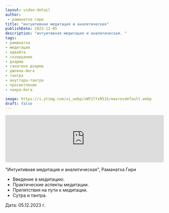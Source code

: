 ```yaml
---
layout: video-detail
author:
 - раманатха гири
title: "интуитивная медитация и аналитическая"
publishDate: 2023-12-05
description: "интуитивная медитация и аналитическая. "
tags: 
- раманатха
- медитация
- адвайта
- созерцание
- дхарма
- санатана дхарма
- джняна-йога
- тантра
- ануттара-тантра
- просветление
- чакра-йога

image: https://i.ytimg.com/vi_webp/xWF2lYxR51k/maxresdefault.webp
draft: false
---
```


<iframe width="100%" src="https://www.youtube.com/embed/xWF2lYxR51k" frameborder="0" allowfullscreen=""></iframe> 

 "Интуитивная медитация и аналитическая", Раманатха Гири

* Введение в медитацию.
* Практические аспекты медитации.
* Препятствия на пути к медитации.
* Сутра и тантра.

  
 Дата: 05.12.2023 г.

  

 